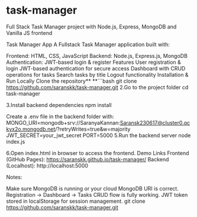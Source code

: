 # task-manager
Full Stack Task Manager project with Node.js, Express, MongoDB and Vanilla JS frontend

Task Manager App A Fullstack Task Manager application built with:

Frontend: HTML, CSS, JavaScript Backend: Node.js, Express.js, MongoDB Authentication: JWT-based login & register Features User registration & login JWT-based authentication for secure access Dashboard with CRUD operations for tasks Search tasks by title Logout functionality Installation & Run Locally Clone the repository** **```bash git clone https://github.com/saranskk/task-manager.git 2.Go to the project folder cd task-manager

3.Install backend dependencies npm install

Create a .env file in the backend folder with: MONGO_URI=mongodb+srv://SaranyaKannan:Saransk230617@cluster0.qckyx2o.mongodb.net/?retryWrites=true&w=majority JWT_SECRET=your_jwt_secret PORT=5000 5.Run the backend server node index.js

6.Open index.html in browser to access the frontend. Demo Links Frontend (GitHub Pages): https://saranskk.github.io/task-manager/ Backend (Localhost): http://localhost:5000

Notes:

Make sure MongoDB is running or your cloud MongoDB URI is correct. Registration → Dashboard → Tasks CRUD flow is fully working. JWT token stored in localStorage for session management. git clone https://github.com/saranskk/task-manager.git
